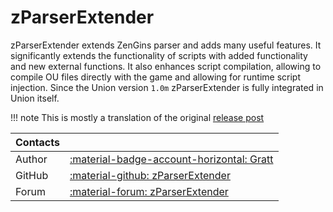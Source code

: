 # zParserExtender
zParserExtender extends ZenGins parser and adds many useful features. It significantly extends the functionality of scripts with added functionality and new external functions. It also enhances script compilation, allowing to compile OU files directly with the game and allowing for runtime script injection. Since the Union version `1.0m` zParserExtender is fully integrated in Union itself.

!!! note
    This is mostly a translation of the original [release post](https://worldofplayers.ru/threads/41999/)

| Contacts ||
|:---------| :--- |
| Author   | [:material-badge-account-horizontal: Gratt](https://worldofplayers.ru/members/97625/) |
| GitHub   | [:material-github: zParserExtender](https://github.com/Gratt-5r2/zparserextender)|
| Forum    | [:material-forum: zParserExtender](https://worldofplayers.ru/threads/41999/) |
